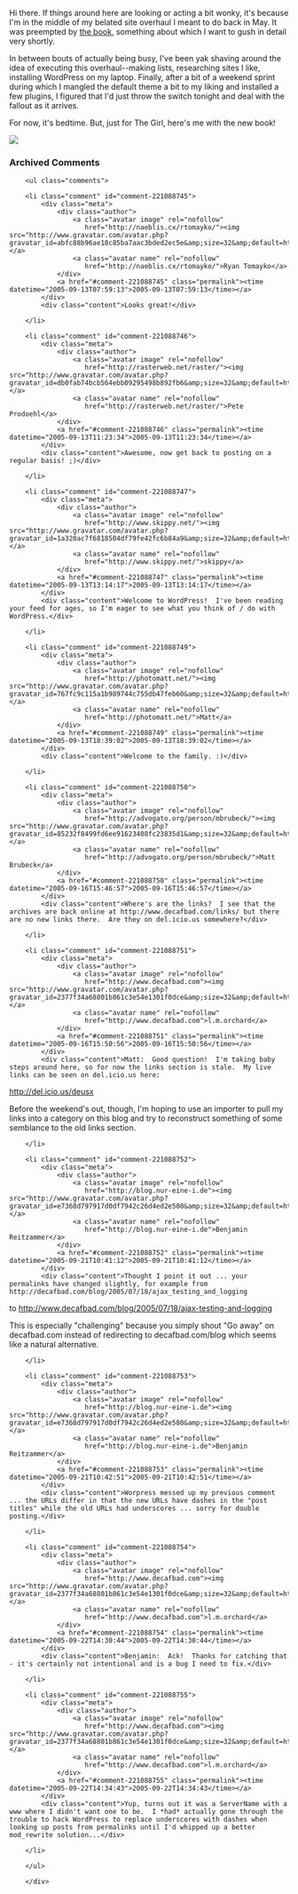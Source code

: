 Hi there.  If things around here are looking or acting a bit wonky, it's because I'm in the middle of my belated site overhaul I meant to do back in May.  It was preempted by [the book][book], something about which I want to gush in detail very shortly.

In between bouts of actually being busy, I've been yak shaving around the idea of executing this overhaul--making lists, researching sites I like, installing WordPress on my laptop.  Finally, after a bit of a weekend sprint during which I mangled the default theme a bit to my liking and installed a few plugins, I figured that I'd just throw the switch tonight and deal with the fallout as it arrives.

For now, it's bedtime.  But, just for The Girl, here's me with the new book!

<a href="http://www.decafbad.com/2005/09/IMG_3562.JPG" target="_new"><img src="http://www.decafbad.com/2005/09/IMG_3562_th.JPG" /></a><br />

[book]: http://www.amazon.com/gp/product/customer-reviews/0764597582/

<div id="comments" class="comments archived-comments">
            <h3>Archived Comments</h3>
            
        <ul class="comments">
            
        <li class="comment" id="comment-221088745">
            <div class="meta">
                <div class="author">
                    <a class="avatar image" rel="nofollow" 
                       href="http://naeblis.cx/rtomayko/"><img src="http://www.gravatar.com/avatar.php?gravatar_id=abfc88b96ae18c85ba7aac3bded2ec5e&amp;size=32&amp;default=http://mediacdn.disqus.com/1320279820/images/noavatar32.png"/></a>
                    <a class="avatar name" rel="nofollow" 
                       href="http://naeblis.cx/rtomayko/">Ryan Tomayko</a>
                </div>
                <a href="#comment-221088745" class="permalink"><time datetime="2005-09-13T07:59:13">2005-09-13T07:59:13</time></a>
            </div>
            <div class="content">Looks great!</div>
            
        </li>
    
        <li class="comment" id="comment-221088746">
            <div class="meta">
                <div class="author">
                    <a class="avatar image" rel="nofollow" 
                       href="http://rasterweb.net/raster/"><img src="http://www.gravatar.com/avatar.php?gravatar_id=db0fab74bcb564ebb09295498b892fb6&amp;size=32&amp;default=http://mediacdn.disqus.com/1320279820/images/noavatar32.png"/></a>
                    <a class="avatar name" rel="nofollow" 
                       href="http://rasterweb.net/raster/">Pete Prodoehl</a>
                </div>
                <a href="#comment-221088746" class="permalink"><time datetime="2005-09-13T11:23:34">2005-09-13T11:23:34</time></a>
            </div>
            <div class="content">Awesome, now get back to posting on a regular basis! ;)</div>
            
        </li>
    
        <li class="comment" id="comment-221088747">
            <div class="meta">
                <div class="author">
                    <a class="avatar image" rel="nofollow" 
                       href="http://www.skippy.net/"><img src="http://www.gravatar.com/avatar.php?gravatar_id=1a320ac7f6818504df79fe42fc6b84a9&amp;size=32&amp;default=http://mediacdn.disqus.com/1320279820/images/noavatar32.png"/></a>
                    <a class="avatar name" rel="nofollow" 
                       href="http://www.skippy.net/">skippy</a>
                </div>
                <a href="#comment-221088747" class="permalink"><time datetime="2005-09-13T13:14:17">2005-09-13T13:14:17</time></a>
            </div>
            <div class="content">Welcome to WordPress!  I've been reading your feed for ages, so I'm eager to see what you think of / do with WordPress.</div>
            
        </li>
    
        <li class="comment" id="comment-221088749">
            <div class="meta">
                <div class="author">
                    <a class="avatar image" rel="nofollow" 
                       href="http://photomatt.net/"><img src="http://www.gravatar.com/avatar.php?gravatar_id=767fc9c115a1b989744c755db47feb60&amp;size=32&amp;default=http://mediacdn.disqus.com/1320279820/images/noavatar32.png"/></a>
                    <a class="avatar name" rel="nofollow" 
                       href="http://photomatt.net/">Matt</a>
                </div>
                <a href="#comment-221088749" class="permalink"><time datetime="2005-09-13T18:39:02">2005-09-13T18:39:02</time></a>
            </div>
            <div class="content">Welcome to the family. :)</div>
            
        </li>
    
        <li class="comment" id="comment-221088750">
            <div class="meta">
                <div class="author">
                    <a class="avatar image" rel="nofollow" 
                       href="http://advogato.org/person/mbrubeck/"><img src="http://www.gravatar.com/avatar.php?gravatar_id=85232f8499fd6ee91623408fc23835d1&amp;size=32&amp;default=http://mediacdn.disqus.com/1320279820/images/noavatar32.png"/></a>
                    <a class="avatar name" rel="nofollow" 
                       href="http://advogato.org/person/mbrubeck/">Matt Brubeck</a>
                </div>
                <a href="#comment-221088750" class="permalink"><time datetime="2005-09-16T15:46:57">2005-09-16T15:46:57</time></a>
            </div>
            <div class="content">Where's are the links?  I see that the archives are back online at http://www.decafbad.com/links/ but there are no new links there.  Are they on del.icio.us somewhere?</div>
            
        </li>
    
        <li class="comment" id="comment-221088751">
            <div class="meta">
                <div class="author">
                    <a class="avatar image" rel="nofollow" 
                       href="http://www.decafbad.com"><img src="http://www.gravatar.com/avatar.php?gravatar_id=2377f34a68801b861c3e54e1301f0dce&amp;size=32&amp;default=http://mediacdn.disqus.com/1320279820/images/noavatar32.png"/></a>
                    <a class="avatar name" rel="nofollow" 
                       href="http://www.decafbad.com">l.m.orchard</a>
                </div>
                <a href="#comment-221088751" class="permalink"><time datetime="2005-09-16T15:50:56">2005-09-16T15:50:56</time></a>
            </div>
            <div class="content">Matt:  Good question!  I'm taking baby steps around here, so for now the links section is stale.  My live links can be seen on del.icio.us here:

http://del.icio.us/deusx

Before the weekend's out, though, I'm hoping to use an importer to pull my links into a category on this blog and try to reconstruct something of some semblance to the old links section.</div>
            
        </li>
    
        <li class="comment" id="comment-221088752">
            <div class="meta">
                <div class="author">
                    <a class="avatar image" rel="nofollow" 
                       href="http://blog.nur-eine-i.de"><img src="http://www.gravatar.com/avatar.php?gravatar_id=e7368d797917d0df7942c26d4ed2e580&amp;size=32&amp;default=http://mediacdn.disqus.com/1320279820/images/noavatar32.png"/></a>
                    <a class="avatar name" rel="nofollow" 
                       href="http://blog.nur-eine-i.de">Benjamin Reitzammer</a>
                </div>
                <a href="#comment-221088752" class="permalink"><time datetime="2005-09-21T10:41:12">2005-09-21T10:41:12</time></a>
            </div>
            <div class="content">Thought I point it out ... your permalinks have changed slightly, for example from http://decafbad.com/blog/2005/07/18/ajax_testing_and_logging 
to 
http://www.decafbad.com/blog/2005/07/18/ajax-testing-and-logging

This is especially "challenging" because you simply shout "Go away" on decafbad.com instead of redirecting to decafbad.com/blog which seems like a natural alternative.</div>
            
        </li>
    
        <li class="comment" id="comment-221088753">
            <div class="meta">
                <div class="author">
                    <a class="avatar image" rel="nofollow" 
                       href="http://blog.nur-eine-i.de"><img src="http://www.gravatar.com/avatar.php?gravatar_id=e7368d797917d0df7942c26d4ed2e580&amp;size=32&amp;default=http://mediacdn.disqus.com/1320279820/images/noavatar32.png"/></a>
                    <a class="avatar name" rel="nofollow" 
                       href="http://blog.nur-eine-i.de">Benjamin Reitzammer</a>
                </div>
                <a href="#comment-221088753" class="permalink"><time datetime="2005-09-21T10:42:51">2005-09-21T10:42:51</time></a>
            </div>
            <div class="content">Worpress messed up my previous comment ... the URLs differ in that the new URLs have dashes in the "post titles" while the old URLs had underscores ... sorry for double posting.</div>
            
        </li>
    
        <li class="comment" id="comment-221088754">
            <div class="meta">
                <div class="author">
                    <a class="avatar image" rel="nofollow" 
                       href="http://www.decafbad.com"><img src="http://www.gravatar.com/avatar.php?gravatar_id=2377f34a68801b861c3e54e1301f0dce&amp;size=32&amp;default=http://mediacdn.disqus.com/1320279820/images/noavatar32.png"/></a>
                    <a class="avatar name" rel="nofollow" 
                       href="http://www.decafbad.com">l.m.orchard</a>
                </div>
                <a href="#comment-221088754" class="permalink"><time datetime="2005-09-22T14:30:44">2005-09-22T14:30:44</time></a>
            </div>
            <div class="content">Benjamin:  Ack!  Thanks for catching that - it's certainly not intentional and is a bug I need to fix.</div>
            
        </li>
    
        <li class="comment" id="comment-221088755">
            <div class="meta">
                <div class="author">
                    <a class="avatar image" rel="nofollow" 
                       href="http://www.decafbad.com"><img src="http://www.gravatar.com/avatar.php?gravatar_id=2377f34a68801b861c3e54e1301f0dce&amp;size=32&amp;default=http://mediacdn.disqus.com/1320279820/images/noavatar32.png"/></a>
                    <a class="avatar name" rel="nofollow" 
                       href="http://www.decafbad.com">l.m.orchard</a>
                </div>
                <a href="#comment-221088755" class="permalink"><time datetime="2005-09-22T14:34:43">2005-09-22T14:34:43</time></a>
            </div>
            <div class="content">Yup, turns out it was a ServerName with a www where I didn't want one to be.  I *had* actually gone through the trouble to hack WordPress to replace underscores with dashes when looking up posts from permalinks until I'd whipped up a better mod_rewrite solution...</div>
            
        </li>
    
        </ul>
    
        </div>
    